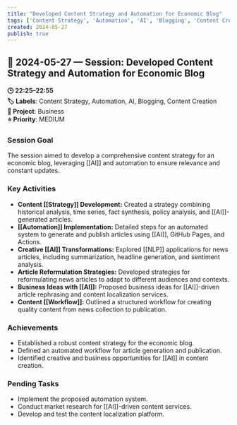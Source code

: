 ```yaml
---
title: "Developed Content Strategy and Automation for Economic Blog"
tags: ['Content Strategy', 'Automation', 'AI', 'Blogging', 'Content Creation']
created: 2024-05-27
publish: true
---
```


## 📅 2024-05-27 — Session: Developed Content Strategy and Automation for Economic Blog

**🕒 22:25–22:55**  
**🏷️ Labels**: Content Strategy, Automation, AI, Blogging, Content Creation  
**📂 Project**: Business  
**⭐ Priority**: MEDIUM  


### Session Goal
The session aimed to develop a comprehensive content strategy for an economic blog, leveraging [[AI]] and automation to ensure relevance and constant updates.

### Key Activities
- **Content [[Strategy]] Development:** Created a strategy combining historical analysis, time series, fact synthesis, policy analysis, and [[AI]]-generated articles.
- **[[Automation]] Implementation:** Detailed steps for an automated system to generate and publish articles using [[AI]], GitHub Pages, and Actions.
- **Creative [[AI]] Transformations:** Explored [[NLP]] applications for news articles, including summarization, headline generation, and sentiment analysis.
- **Article Reformulation Strategies:** Developed strategies for reformulating news articles to adapt to different audiences and contexts.
- **Business Ideas with [[AI]]:** Proposed business ideas for [[AI]]-driven article rephrasing and content localization services.
- **Content [[Workflow]]:** Outlined a structured workflow for creating quality content from news collection to publication.

### Achievements
- Established a robust content strategy for the economic blog.
- Defined an automated workflow for article generation and publication.
- Identified creative and business opportunities for [[AI]] in content creation.

### Pending Tasks
- Implement the proposed automation system.
- Conduct market research for [[AI]]-driven content services.
- Develop and test the content localization platform.
